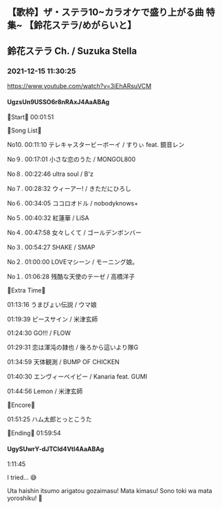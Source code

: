 ## 【歌枠】ザ・ステラ10~カラオケで盛り上がる曲 特集~ 【鈴花ステラ/めがらいと】
## 鈴花ステラ Ch. / Suzuka Stella
### 2021-12-15 11:30:25
https://www.youtube.com/watch?v=3iEhARsuVCM
#### UgzsUn9USSO6r8nRAxJ4AaABAg
🔔Start🔔 00:01:51



🔔Song List🔔

No10. 00:11:10 テレキャスタービーボーイ / すりぃ feat. 鏡音レン

No９. 00:17:01 小さな恋のうた / MONGOL800

No８. 00:22:46 ultra soul / B'z

No７. 00:28:32 ウィーアー! / きただにひろし

No６. 00:34:05 ココロオドル / nobodyknows+

No５. 00:40:32 紅蓮華 / LiSA

No４. 00:47:58 女々しくて / ゴールデンボンバー

No３. 00:54:27 SHAKE / SMAP

No２. 01:00:00 LOVEマシーン / モーニング娘。

No１. 01:06:28 残酷な天使のテーゼ / 高橋洋子



🔔Extra Time🔔

01:13:16 うまぴょい伝説 / ウマ娘

01:19:39 ピースサイン / 米津玄師

01:24:30 GO!!! / FLOW

01:29:31 恋は渾沌の隷也 / 後ろから這いより隊G

01:34:59 天体観測 / BUMP OF CHICKEN

01:40:30 エンヴィーベイビー / Kanaria feat. GUMI

01:44:56 Lemon / 米津玄師



🔔Encore🔔

01:51:25 ハム太郎とっとこうた



🔔Ending🔔 01:59:54

#### UgySUwrY-dJTCId4Vtl4AaABAg
1:11:45

I tried... 😅



Uta haishin itsumo arigatou gozaimasu! Mata kimasu! Sono toki wa mata yoroshiku! 🥰

